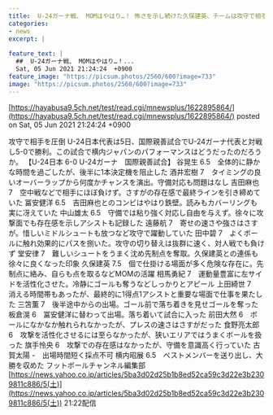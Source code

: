 ```yaml
---
title:  U-24ガーナ戦、 MOMはやはり…！ 怖さを示し続けた久保建英、チームは攻守で相手を圧倒  
categories:
- news
excerpt: |
  
feature_text: |
  ##  U-24ガーナ戦、 MOMはやはり…！...
  Sat, 05 Jun 2021 21:24:24  +0900
feature_image: "https://picsum.photos/2560/600?image=733"
image: "https://picsum.photos/2560/600?image=733"
---
```


[https://hayabusa9.5ch.net/test/read.cgi/mnewsplus/1622895864/](https://hayabusa9.5ch.net/test/read.cgi/mnewsplus/1622895864/)
posted on Sat, 05 Jun 2021 21:24:24  +0900

<!--more-->

攻守で相手を圧倒 U-24日本代表は5日、国際親善試合でU-24ガーナ代表と対戦し5-0で勝利。この試合で横内ジャパンのパフォーマンスはどうだったのだろうか。 【U-24日本 6-0 U-24ガーナ　国際親善試合】 谷晃生 6.5　全体的に静かな時間を過ごしたが、後半に1本決定機を阻止した 酒井宏樹 7　タイミングの良いオーバーラップから何度かチャンスを演出。守備対応も問題はなし 吉田麻也 7　空中戦などで相手にほぼ負けず。さすがの存在感で最終ラインを引き締めていた 冨安健洋 6.5　吉田麻也とのコンビはやはり鉄壁。読みもカバーリングも実に冴えていた 中山雄太 6.5　守備では粘り強く対応し自由を与えず。徐々に攻撃面でも存在感を示しアシストも記録した 遠藤航 7　寄せの速さや強さはさすが。惜しいミドルシュートも放つなど攻守で躍動していた 田中碧 7　よくボールに触れ効果的にパスを捌いた。攻守の切り替えは抜群に速く、対人戦でも負けず 堂安律 7　難しいシュートをうまく沈め先制点を奪取。久保建英との連係も徐々に良くなった印象 久保建英 7.5　個で仕掛ける場面が多く危険な存在に。先制点に絡み、自らも点を取るなどMOMの活躍 相馬勇紀 7　運動量豊富に左サイドを活性化させた。冷静にゴールも奪うなどしっかりとアピール 上田綺世 7　消える時間帯もあったが、最終的に1得点1アシストと重要な場面で仕事を果たした 三笘薫 7　後半途中からの出場。ゴール前で落ち着きを見せゴールを奪った 板倉滉 6　冨安健洋に替わって出場。落ち着いて試合に入った 前田大然 6　ボールになかなか触れられなかったが、プレスの速さはさすがだった 食野亮太郎 6　攻撃を活性化させるには至らなかったが、狭いエリアではうまくボールを扱った 旗手怜央 6　攻撃での存在感はなかったが、守備を意識高く行っていた 古賀太陽 -　出場時間短く採点不可 横内昭展 6.5　ベストメンバーを送り出し、大勝を収めた フットボールチャンネル編集部 [https://news.yahoo.co.jp/articles/5ba3d02d25b1b8ed52ca59c3d22e3b2309811c886/5(土)](https://news.yahoo.co.jp/articles/5ba3d02d25b1b8ed52ca59c3d22e3b2309811c886/5(土)) 21:22配信
